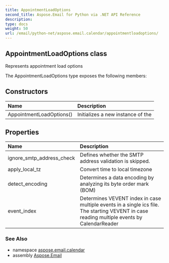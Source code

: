 ```yaml
---
title: AppointmentLoadOptions
second_title: Aspose.Email for Python via .NET API Reference
description: 
type: docs
weight: 50
url: /email/python-net/aspose.email.calendar/appointmentloadoptions/
---
```


## AppointmentLoadOptions class

Represents appointment load options

The AppointmentLoadOptions type exposes the following members:
## Constructors
| Name | Description |
| :- | :- |
|AppointmentLoadOptions()|Initializes a new instance of the|
## Properties
| Name | Description |
| :- | :- |
|ignore_smtp_address_check|Defines whether the SMTP address validation is skipped.|
|apply_local_tz|Convert time to local timezone|
|detect_encoding|Determines a data encoding by analyzing its byte order mark (BOM)|
|event_index|Determines VEVENT index in case multiple events in a single ics file.<br/>            The starting VEVENT in case reading multiple events by CalendarReader|

### See Also

* namespace [aspose.email.calendar](/email/python-net/aspose.email.calendar/)
* assembly [Aspose.Email](/slides/python-net/)


